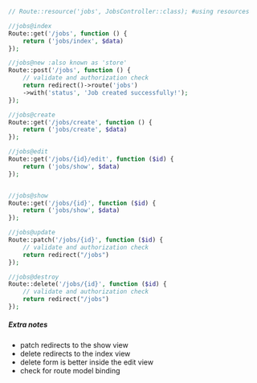 ```php
// Route::resource('jobs', JobsController::class); #using resources

//jobs@index
Route::get('/jobs', function () {
	return ('jobs/index', $data) 
});

//jobs@new :also known as 'store'
Route::post('/jobs', function () {
	// validate and authorization check
	return redirect()->route('jobs') 
	->with('status', 'Job created successfully!');
});

//jobs@create
Route::get('/jobs/create', function () {
	return ('jobs/create', $data)
});

//jobs@edit
Route::get('/jobs/{id}/edit', function ($id) {
	return ('jobs/show', $data)
});


//jobs@show
Route::get('/jobs/{id}', function ($id) {
	return ('jobs/show', $data)
});

//jobs@update
Route::patch('/jobs/{id}', function ($id) {
	// validate and authorization check
	return redirect("/jobs")
});

//jobs@destroy
Route::delete('/jobs/{id}', function ($id) {
	// validate and authorization check
	return redirect("/jobs")
});
```

##### Extra notes
- patch redirects to the show view
- delete redirects to the index view
- delete form is better inside the edit view
- check for route model binding